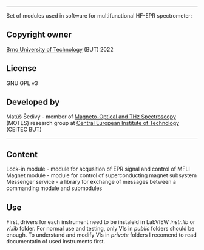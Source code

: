 ************************************************************************************************************
Set of modules used in software for multifunctional HF-EPR spectrometer:

## Copyright owner
[Brno University of Technology](https://www.vut.cz/en/) (BUT) 2022

## License
GNU GPL v3

## Developed by
Matúš Šedivý - member of [Magneto-Optical and THz Spectroscopy](https://spectroscopy.ceitec.cz/) (MOTES) research group at [Central European Institute of Technology](https://www.ceitec.cz/) (CEITEC BUT)


************************************************************************************************************
## Content
Lock-in module - module for acqusition of EPR signal and control of MFLI
Magnet module - module for control of superconducting magnet subsystem
Messenger service - a library for exchange of messages between a commanding module and submodules

## Use
First, drivers for each instrument need to be instaleld in LabVIEW *instr.lib* or *vi.lib* folder.
For normal use and testing, only VIs in *public* folders should be enough.
To understand and modify VIs in *private* folders I recomend to read documentatin of used instruments first.